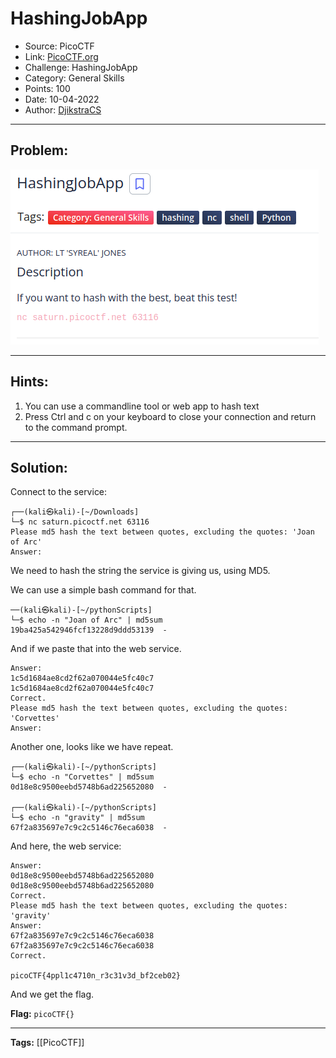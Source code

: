 # HashingJobApp
* Source: PicoCTF
* Link: [PicoCTF.org](https://picoctf.org/)
* Challenge: HashingJobApp
* Category: General Skills
* Points: 100
* Date: 10-04-2022
* Author: [DjikstraCS](https://github.com/DjikstraCS)

---
## Problem:
![](./attachments/Pasted%20image%2020220410105553.png)

---
## Hints:
1. You can use a commandline tool or web app to hash text
2. Press Ctrl and c on your keyboard to close your connection and return to the command prompt.

---
## Solution:
Connect to the service:

```console
┌──(kali㉿kali)-[~/Downloads]
└─$ nc saturn.picoctf.net 63116
Please md5 hash the text between quotes, excluding the quotes: 'Joan of Arc'
Answer:
```

We need to hash the string the service is giving us, using MD5.

We can use a simple bash command for that.

```console
──(kali㉿kali)-[~/pythonScripts]
└─$ echo -n "Joan of Arc" | md5sum
19ba425a542946fcf13228d9ddd53139  -
```

And if we paste that into the web service. 

```console
Answer: 
1c5d1684ae8cd2f62a070044e5fc40c7
1c5d1684ae8cd2f62a070044e5fc40c7
Correct.
Please md5 hash the text between quotes, excluding the quotes: 'Corvettes'
Answer: 
```

Another one, looks like we have repeat.

```console
┌──(kali㉿kali)-[~/pythonScripts]
└─$ echo -n "Corvettes" | md5sum
0d18e8c9500eebd5748b6ad225652080  -
           
┌──(kali㉿kali)-[~/pythonScripts]
└─$ echo -n "gravity" | md5sum
67f2a835697e7c9c2c5146c76eca6038  -
```

And here, the web service:

```console
Answer: 
0d18e8c9500eebd5748b6ad225652080
0d18e8c9500eebd5748b6ad225652080
Correct.
Please md5 hash the text between quotes, excluding the quotes: 'gravity'
Answer: 
67f2a835697e7c9c2c5146c76eca6038
67f2a835697e7c9c2c5146c76eca6038
Correct.

picoCTF{4ppl1c4710n_r3c31v3d_bf2ceb02}
```

And we get the flag.

**Flag:** `picoCTF{}`

---
**Tags:** [[PicoCTF]]